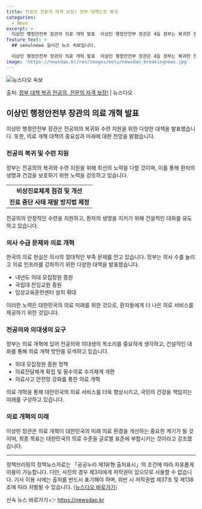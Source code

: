 ```yaml
---
title: 전공의 전문의 자격 보장! 정부 대책으로 복귀
categories:
  - News
excerpt: >
  이상민 행정안전부 장관의 의료 개혁 발표  이상민 행정안전부 장관은 4일 정부는 복귀한 전공의가 정상적으로 …
feature_text: >
  ## seoulnews 실시간 뉴스 속보입니다.

  이상민 행정안전부 장관의 의료 개혁 발표  이상민 행정안전부 장관은 4일 정부는 복귀한 전공의가 정상적으로 …
image: 'https://newsdao.kr/res/images/meta/newsdao_breakingnews.jpg'
---
```


![뉴스다오 속보](https://newsdao.kr/res/images/meta/newsdao_breakingnews.jpg)

<p>출처: <a href="https://newsdao.kr/4594" rel="dofollow">정부 대책 복귀 전공의, 전문의 자격 보장!</a> | 뉴스다오</p>

<h2 data-ke-size="size26">이상민 행정안전부 장관의 의료 개혁 발표</h2>
<p data-ke-size="size16">이상민 행정안전부 장관은 전공의의 복귀와 수련 지원을 위한 다양한 대책을 발표했습니다. 또한, 의료 개혁 대책의 중요성과 미래에 대한 전망을 밝혔습니다.</p>

<h3>전공의 복귀 및 수련 지원</h3>
<p data-ke-size="size16">정부는 전공의의 복귀와 수련 지원을 위해 최선의 노력을 다할 것이며, 이를 통해 환자의 생명과 건강을 보호하기 위한 노력을 강조하고 있습니다.</p>
<table>
  <tr>
    <td style="text-align: center; height: 17px;"><b>비상진료체계 점검 및 개선</b></td>
  </tr>
  <tr>
    <td style="text-align: center; height: 17px;"><b>진료 중단 사태 재발 방지법 제정</b></td>
  </tr>
</table>
<p data-ke-size="size16">전공의의 안정적인 수련을 지원하고, 환자의 생명을 지키기 위해 건설적인 대화를 유도하고 있습니다.</p>

<h3>의사 수급 문제와 의료 개혁</h3>
<p data-ke-size="size16">한국의 의료 현실은 의사의 절대적인 부족 문제를 안고 있습니다. 정부는 의사 수를 늘리고 의료 인프라를 강화하기 위한 다양한 대책을 발표했습니다.</p>
<ul>
  <li>내년도 의대 모집정원 증원</li>
  <li>국립대 전임교원 증원</li>
  <li>임상교육훈련센터 설치 확대</li>
</ul>
<p data-ke-size="size16">이러한 노력은 대한민국의 의료 미래를 위한 것으로, 환자들에게 더 나은 의료 서비스를 제공하기 위한 것입니다.</p>

<h3>전공의와 의대생의 요구</h3>
<p data-ke-size="size16">정부는 의료 개혁에 있어 전공의와 의대생의 목소리를 중요하게 생각하고, 건설적인 대화를 통해 의료 개혁 방안을 모색하고 있습니다.</p>
<ul>
  <li>의대 모집정원 증원 정책</li>
  <li>의료전달체계 확립 및 필수의료 수가체계 개편</li>
  <li>의료사고 안전망 강화를 통한 의료 개혁</li>
</ul>
<p data-ke-size="size16">의료 개혁을 통해 대한민국의 의료 서비스를 더욱 향상시키고, 국민의 건강을 책임지는 미래를 구상하고 있습니다.</p>

<h3>의료 개혁의 미래</h3>
<p data-ke-size="size16">이상민 장관은 의료 개혁이 대한민국의 미래 의료 환경을 개선하는 중요한 계기가 될 것이며, 최종 목표는 대한민국의 의료 수준을 글로벌 표준에 부합시키는 것이라고 강조했습니다.</p>
<hr>
<p data-ke-size="size16"></p>
<p data-ke-size="size16">정책브리핑의 정책뉴스자료는 「공공누리 제1유형:출처표시」의 조건에 따라 자유롭게 이용이 가능합니다. 다만, 사진의 경우 제3자에게 저작권이 있으므로 사용할 수 없습니다. 기사 이용 시에는 출처를 반드시 표기해야 하며, 위반 시 저작권법 제37조 및 제138조에 따라 처벌될 수 있습니다. <span style="color: #1a5490;">(<a href="https://newsdao.kr/4594">뉴스다오 바로가기</a>)</span> </p> 

신속 뉴스 바로가기 👉 <a href="https://newsdao.kr" rel="dofollow">https://newsdao.kr</a>


